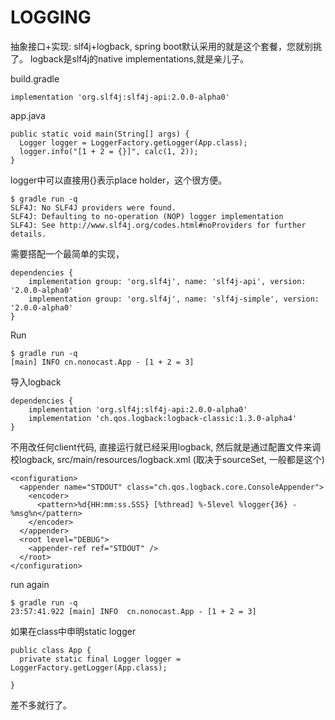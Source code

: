 LOGGING
=======
抽象接口+实现: slf4j+logback, spring boot默认采用的就是这个套餐，您就别挑了。
logback是slf4j的native implementations,就是亲儿子。

build.gradle

`implementation 'org.slf4j:slf4j-api:2.0.0-alpha0'`


app.java
```
public static void main(String[] args) {
  Logger logger = LoggerFactory.getLogger(App.class);
  logger.info("[1 + 2 = {}]", calc(1, 2));
}
```
logger中可以直接用{}表示place holder，这个很方便。

```
$ gradle run -q
SLF4J: No SLF4J providers were found.
SLF4J: Defaulting to no-operation (NOP) logger implementation
SLF4J: See http://www.slf4j.org/codes.html#noProviders for further details.
```

需要搭配一个最简单的实现，
```
dependencies {
    implementation group: 'org.slf4j', name: 'slf4j-api', version: '2.0.0-alpha0'
    implementation group: 'org.slf4j', name: 'slf4j-simple', version: '2.0.0-alpha0'
}
```

Run
```
$ gradle run -q
[main] INFO cn.nonocast.App - [1 + 2 = 3]
```

导入logback
```
dependencies {
    implementation 'org.slf4j:slf4j-api:2.0.0-alpha0'
    implementation 'ch.qos.logback:logback-classic:1.3.0-alpha4'
}
```
不用改任何client代码, 直接运行就已经采用logback, 然后就是通过配置文件来调校logback,
src/main/resources/logback.xml (取决于sourceSet, 一般都是这个)
```
<configuration>
  <appender name="STDOUT" class="ch.qos.logback.core.ConsoleAppender">
    <encoder>
      <pattern>%d{HH:mm:ss.SSS} [%thread] %-5level %logger{36} - %msg%n</pattern>
    </encoder>
  </appender>
  <root level="DEBUG">
    <appender-ref ref="STDOUT" />
  </root>
</configuration>
```

run again
```
$ gradle run -q
23:57:41.922 [main] INFO  cn.nonocast.App - [1 + 2 = 3]
```

如果在class中申明static logger
```
public class App {
  private static final Logger logger = LoggerFactory.getLogger(App.class);

}
```

差不多就行了。
